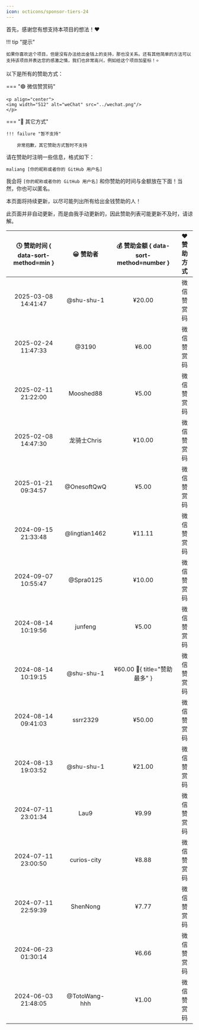 ```yaml
---
icon: octicons/sponsor-tiers-24
---
```


首先，感谢您有想支持本项目的想法！❤️

!!! tip "提示"

    如果你喜欢这个项目，但是没有办法给出金钱上的支持，那也没关系。还有其他简单的方法可以支持该项目并表达您的感激之情，我们也非常高兴，例如给这个项目加星标！⭐

以下是所有的赞助方式：

=== "🟢 微信赞赏码"

    <p align="center">
    <img width="512" alt="weChat" src="../wechat.png"/>
    </p>

=== "🔵 其它方式"

    !!! failure "暂不支持"

        非常抱歉，其它赞助方式暂时不支持

请在赞助时注明一些信息，格式如下：

```linenums="0"
maliang [你的昵称或者你的 GitHub 用户名]
```

我会将 `[你的昵称或者你的 GitHub 用户名]` 和你赞助的时间与金额放在下面！当然，你也可以匿名。

本页面将持续更新，以尽可能列出所有给出金钱赞助的人！

此页面并非自动更新，而是由我手动更新的，因此赞助列表可能更新不及时，请谅解。

| 🕓 赞助时间 { data-sort-method=min } |   😀 赞助者    | 💰 赞助金额 { data-sort-method=number } | ❤️ 赞助方式 |
| :---------------------------------: | :-----------: | :------------------------------------: | :--------: |
|         2025-03-08 14:41:47         |  @shu-shu-1   |                 ¥20.00                 | 微信赞赏码 |
|         2025-02-24 11:47:33         |     @3190     |                 ¥6.00                  | 微信赞赏码 |
|         2025-02-11 21:22:00         |   Mooshed88   |                 ¥5.00                  | 微信赞赏码 |
|         2025-02-08 14:47:30         |  龙骑士Chris  |                 ¥10.00                 | 微信赞赏码 |
|         2025-01-21 09:34:57         |  @OnesoftQwQ  |                 ¥5.00                  | 微信赞赏码 |
|         2024-09-15 21:33:48         | @lingtian1462 |                 ¥11.11                 | 微信赞赏码 |
|         2024-09-07 10:55:47         |   @Spra0125   |                 ¥10.00                 | 微信赞赏码 |
|         2024-08-14 10:19:56         |    junfeng    |                 ¥5.00                  | 微信赞赏码 |
|         2024-08-14 10:19:15         |  @shu-shu-1   |   ¥60.00 :crown:{ title="赞助最多" }   | 微信赞赏码 |
|         2024-08-14 09:41:03         |   ssrr2329    |                 ¥50.00                 | 微信赞赏码 |
|         2024-08-13 19:03:52         |  @shu-shu-1   |                 ¥21.00                 | 微信赞赏码 |
|         2024-07-11 23:01:34         |     Lau9      |                 ¥9.99                  | 微信赞赏码 |
|         2024-07-11 23:00:50         |  curios-city  |                 ¥8.88                  | 微信赞赏码 |
|         2024-07-11 22:59:39         |   ShenNong    |                 ¥7.77                  | 微信赞赏码 |
|         2024-06-23 01:30:14         |               |                 ¥6.66                  | 微信赞赏码 |
|         2024-06-03 21:48:05         | @TotoWang-hhh |                 ¥1.00                  | 微信赞赏码 |

